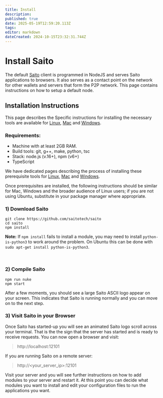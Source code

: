```yaml
---
title: Install
description: 
published: true
date: 2025-05-19T12:59:20.113Z
tags: 
editor: markdown
dateCreated: 2024-10-15T23:32:31.744Z
---
```


# Install Saito

The default [Saito](https://github.com/saitotech/saito) client is programmed in NodeJS and serves Saito applications to browsers. It also serves as a contact point on the network for other wallets and servers that form the P2P network. This page contains instructions on how to setup a default node. 

## Installation Instructions

This page describes the Specific instructions for installing the necessary tools are available for [Linux](./javascript/linux), [Mac](./javascript/mac) and [Windows](./javascript/windows).

### Requirements:

- Machine with at least 2GB RAM.
- Build tools: git, g++, make, python, tsc
- Stack: node.js (v.16+), npm (v6+)
- TypeScript

We have dedicated pages describing the process of installing these prerequisite tools for [Linux](/install/linux), [Mac](/install/mac) and [Windows](/install/windows).

Once prerequisites are installed, the following instructions should be similar for Mac, Windows and the broader audience of Linux users; if you are not using Ubuntu, substitute in your package manager where appropriate.

### 1) Download Saito

```
git clone https://github.com/saitotech/saito
cd saito
npm install
```

**Note:** If ```npm install``` fails to install a module, you may need to install `python-is-python3` to work around the problem. On Ubuntu this can be done with ```sudo apt-get install python-is-python3```.

<br />


### 2) Compile Saito

```
npm run nuke
npm start
```

After a few moments, you should see a large Saito ASCII logo appear on your screen. This indicates that Saito is running normally and you can move on to the next step.

### 3) Visit Saito in your Browser

Once Saito has started-up you will see an animated Saito logo scroll across your terminal. That is the the sign that the server has started and is ready to receive requests. You can now open a browser and visit:

> http://localhost:12101

If you are running Saito on a remote server: 

>http://<your_server_ip>:12101

Visit your server and you will see further instructions on how to add modules to your server and restart it. At this point you can decide what modules you want to install and edit your configuration files to run the applications you want.

